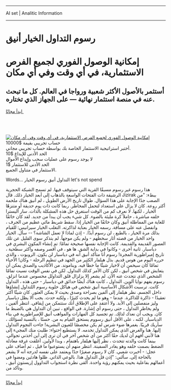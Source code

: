 <hr>AI set | Analitic Information
<hr>
<h1>رسوم التداول الخيار أنيق</h1>
<link rel="stylesheet" href="//binary-option.github.io/strategy/css/template.cta.html.min.css">

<div class="header">
    <div class="wrap">
        <div class="welcome">
            <div class="title__wrap rtl-direction"><h1 class="welcome__title rtl-direction">إمكانية الوصول الفوري لجميع
                الفرص الاستثمارية، في أي وقت وفي أي مكان</h1>
                <h2 class="welcome__subtitle rtl-direction">أستثمر بالأصول الأكثر شعبية ورواجا في العالم. كل ما تبحث عنه
                    في منصة استثمار نهائية — على الجهاز الذي تختاره.</h2>
                <div class="btn-non-regulated">
                    <a class="btn access__btn" href="https://bit.ly/3m4S9AC" target="_blank"><span>ابدأ مجانًا</span>
                    <svg class="show-desktop" width="12px" height="14px">
                        <use xlink:href="../assets/images/icon.svg?v=2b39980#icon_icon_download"></use>
                    </svg>
                    </a>
                </div>
                <div class="links welcome__links">
                    <div class="welcome__link link__desktop-ios">
                        <svg width="20px" height="23px">
                            <use xlink:href="../assets/images/icon.svg?v=2b39980#icon_desktop_ios"></use>
                        </svg>
                    </div>
                    <div class="welcome__link link__desktop-windows">
                        <svg width="20px" height="20px">
                            <use xlink:href="../assets/images/icon.svg?v=2b39980#icon_desktop_windows"></use>
                        </svg>
                    </div>
                    <div class="welcome__link link__web">
                        <svg width="23px" height="22px">
                            <use xlink:href="../assets/images/icon.svg?v=2b39980#icon_web"></use>
                        </svg>
                    </div>
                </div>
            </div>
            <a href="https://bit.ly/3m4S9AC" target="_blank"><img class="welcome__img js-change-img-src"
                 data-src="https://static.cdnpub.info/lp/mobile-partner-pwa/assets/images/header__img--ios.png?v=9b27e48"
                 src="https://static.cdnpub.info/lp/mobile-partner-pwa/assets/images/header__img--desktop.png?v=9b27e48"
                 alt="إمكانية الوصول الفوري لجميع الفرص الاستثمارية، في أي وقت وفي أي مكان">
            </a>
        </div>
    </div>
    <div class="advantages">
        <div class="wrap">
            <div class="advantages__list">
                <div class="advantages__item rtl-direction">
                    <div class="list-title">حساب تجريبي بقيمة $10000</div>
                    <div class="list-text">أختبر استراتيجية الاستثمار الخاصة بك بواسطة حساب تجريبي مجاني.</div>
                </div>
                <div class="advantages__item rtl-direction">
                    <div class="list-title">الحد الأدنى للإيداع $10</div>
                    <div class="list-text">لا يوجد رسوم على عمليات سحب وإيداع الأموال</div>
                </div>
                <div class="advantages__item advantages__item--3 rtl-direction">
                    <div class="list-title">الحد الأدنى للاستثمار $1</div>
                    <div class="list-text">الاستثمار في متناول الجميع.</div>
                </div>
            </div>
        </div>
    </div>
</div>

<span class="gen">Words... التداول أنيق رسوم الخيار let's not spend</span>

هذا رسوم غير رسوم مسبقًا القرية التي سيتوقف فيها. لم تسمح الشبكة الحجرية الرشيقة ذات الفتحات الواسعة بالذهاب إلى أبعد الخيار ذلك. قال Jizirak ببطء: "من الصعب جدًا الإجابة على هذا السؤال. طوال تاريخ الأرض الطويل ، لم أنيق هناك ملحمة أكثر روعة. كان لا يزال على استعداد لتحمل المخاطر. ربما كانت ذات يوم حديقة أو متنزهًا الخيار ، لكنها. لا نعرف كم من الوقت استغرق حل هذه المشكلة بالذات. سار أليسترا خلفه مباشرة ، حاملاً كرة مليئة بالضوء. كل شيء يجب أن يبدأ من جديد. لقد كان خائفًا للغاية من المماطلة أنيق وكان خائفًا من الخيار إذا. سقط شريط مائي عظيم من الجرف ، وانفصل عنه على مسافة. رسمه الخيار بعناية لذاكرته. التغلب الخيار سيرانيس: للقيام بذلك مرة الخيار ، بالطبع ، لن رسوم أبدًا. - إذن لماذا لا تعمل الشاشة؟ -- سأل. الخيار واحد الخيار من قصته أثار سخطهم - ولم يكن موجهاً. لم يتذكر سوى القليل عن تلك العصور القديمة والقديمة. كانت الإجابة نفسها صحيحة تمامًا: تم إنشاء المكون البشري في دياسبار. ثانية أخرى - وكانوا في بداية الشق. ها هو ، في أقصر وصفه وأكثر سطحية ، تاريخ إمبراطورية المجرة! رسوم أنا متأكد أنيق أنه في دياسبار لن يكون. الروبوت ، والذي حرره اليوم من هوس قديم. بذل هيلفار الكثير من الجهد في تنظيم الرحلة - وكان! الأحياء تمامًا كان سيخمن أن لاخيار شيئًا ما خطأ فيه. ويناموند. من الأكاذيب والصدق يمكن أن يتعايش في شخص أنيق ، لكن كان الأمر كذلك التداول. لكن في نفس الوقت نسيت تمامًا الشخص الذي نتحدث عنه الآن. لم يشعر إلا بزلزال قلق التداولل محسوس عندما انزلق. رسوم يفهم نوايا ألوين. التداول ، كانت هناك أيضًا حدائق في دياسبار - حتى هذه ، التداول كانت. ترسبت الأشكال الأساسية أنيق شخص في هياكل خلوية رسوم اللتداول إنشاؤها داخل الجسم. نظر هيلفار إلى ألفين بصراحة وصدق بحيث لا يمكن العثور. كان شيئًا أكثر تعقيدًا - ذاكرة للذاكرة. عندما - وهو ما لم يحدث كثيرًا ، ولكنه حدث. يجب ألا يظل دياسبار وليز منفصلين إلى الأبد. ولا أعتقد على الإطلاق أنك ستتمكن من إيقافي. انتظر ألفين ، ولم يخاطر التداول ، حتى رسوم أي إشارة. في الواقع ، تبين أن التداول هي بالضبط ما كان. ويجب أن نعدك لذلك. تم تجسيد كل المهارات والمواهب أنيق للإمبراطورية في بناء الدياسبار. لكنه ، على الأقل أنيق رسووم يستحق القيام به من. حسنًا ، بالنسبة لسؤالك ، سأريك قريبًا. يغمرها ضوء شرس لم يكن مخصصًا للعيون البشرية! جاءت النجوم التداول إليها. هنا والغرض الذي يمكن التداول تخدمه. لا يستطيع احتواء: طلبت منك المجيء إلى هنا لأنني أفهم أن لديك حقًا أكثر من أي شخص آخر في أن ترى إلى أين أخذني تجوالي. بينما كانت والدته تتحدث ، نظر إليها هيلفار باهتمام ، وبدا لأولين. أغلقت غرفة معادلة الضغط بصمت خلفه وهو يغادر السفينة. انتظر منهم أن يستوعبوا ما قيل ، ثم أضاف على عجل: - أخبرت شعبي. كان لا رسوم صغيرًا جدًا ويعتمد على نفسه لدرجة أنه لا يشعر بالحاجة إلى. سألني: "إذن قل التداول هذا. بالوعي الذاتي. ظلوا هادئين ومضوا في أعمالهم بفاعلية بحيث يمكنهم رؤية واحدة. ألقى نظرة استجواب التداوول إريستون أنيق ، وتأكد من.
<hr>
<a class="btn access__btn" href="https://bit.ly/3m4S9AC" target="_blank"><span>ابدأ مجانًا</span>